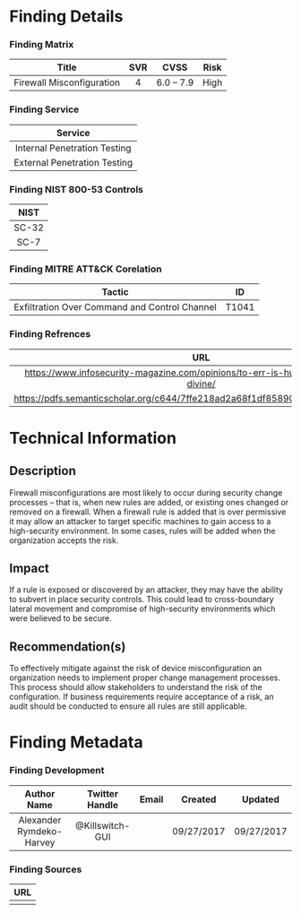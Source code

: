 # Finding Details 

### Finding Matrix
| Title  | SVR  |  CVSS  | Risk |
|:-:|:-:|:-:|:-:|
| Firewall Misconfiguration  |  4 |  6.0 – 7.9 | High  |

### Finding Service
| Service  |
|:-:|
| Internal Penetration Testing  |
| External Penetration Testing  |

### Finding NIST 800-53 Controls
| NIST  |
|:-:|
| SC-32  |
| SC-7   |

### Finding MITRE ATT&CK Corelation
| Tactic | ID |
|:-:|:-:|
| Exfiltration Over Command and Control Channel | T1041 |

### Finding Refrences
| URL |
|:-:|
| https://www.infosecurity-magazine.com/opinions/to-err-is-human-to-automate-divine/ |
| https://pdfs.semanticscholar.org/c644/7ffe218ad2a68f1df858900328534fe849ed.pdf |


# Technical Information

## Description 
Firewall misconfigurations are most likely to occur during security change processes – that is, when new rules are added, or existing ones changed or removed on a firewall. When a firewall rule is added that is over permissive it may allow an attacker to target specific machines to gain access to a high-security environment. In some cases, rules will be added when the organization accepts the risk. 

## Impact
If a rule is exposed or discovered by an attacker, they may have the ability to subvert in place security controls. This could lead to cross-boundary lateral movement and compromise of high-security environments which were believed to be secure.


## Recommendation(s)
To effectively mitigate against the risk of device misconfiguration an organization needs to implement proper change management processes. This process should allow stakeholders to understand the risk of the configuration. If business requirements require acceptance of a risk, an audit should be conducted to ensure all rules are still applicable. 

# Finding Metadata
### Finding Development
| Author Name | Twitter Handle | Email | Created | Updated |
|:-:|:-:|:-:|:-:|:-:|
| Alexander Rymdeko-Harvey | @Killswitch-GUI |  | 09/27/2017 | 09/27/2017 |

### Finding Sources
| URL | 
|:-:|
|  |
